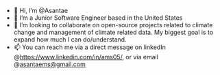 - 👋 Hi, I’m @Asantae
- 👀 I’m a Junior Software Engineer based in the United States
- 💞️ I’m looking to collaborate on open-source projects related to climate change and management of climate related data. My biggest goal is to expand how much I can do/understand.
- 📫 You can reach me via a direct message on linkedIn @https://www.linkedin.com/in/ams05/,
or via email @asantaems@gmail.com
